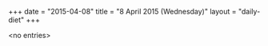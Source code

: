 +++
date = "2015-04-08"
title = "8 April 2015 (Wednesday)"
layout = "daily-diet"
+++


\<no entries\>
